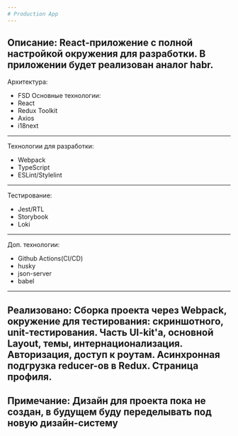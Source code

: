 ```yaml
---
# Production App
---
```

Описание:
React-приложение с полной настройкой окружения для разработки.
В приложении будет реализован аналог habr. 
---
Архитектура: 
- FSD
Основные технологии:
- React
- Redux Toolkit
- Axios
- i18next
---
Технологии для разработки:
- Webpack
- TypeScript
- ESLint/Stylelint
---
Тестирование:
- Jest/RTL
- Storybook
- Loki
---
Доп. технологии:
- Github Actions(CI/CD)
- husky
- json-server
- babel
---
Реализовано:
Сборка проекта через Webpack, окружение для тестирования: скриншотного, unit-тестирования.
Часть UI-kit'a, основной Layout, темы, интернационализация. Авторизация, доступ к роутам. Асинхронная подгрузка reducer-ов в Redux. Страница профиля.
---
Примечание:
Дизайн для проекта пока не создан, в будущем буду переделывать под новую дизайн-систему
---
